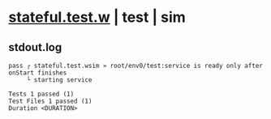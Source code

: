 # [stateful.test.w](../../../../../../examples/tests/sdk_tests/service/stateful.test.w) | test | sim

## stdout.log
```log
pass ┌ stateful.test.wsim » root/env0/test:service is ready only after onStart finishes
     └ starting service
 
Tests 1 passed (1)
Test Files 1 passed (1)
Duration <DURATION>
```

